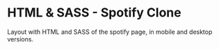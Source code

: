 
# HTML & SASS - Spotify Clone

Layout with HTML and SASS of the spotify page, in mobile and desktop versions.
